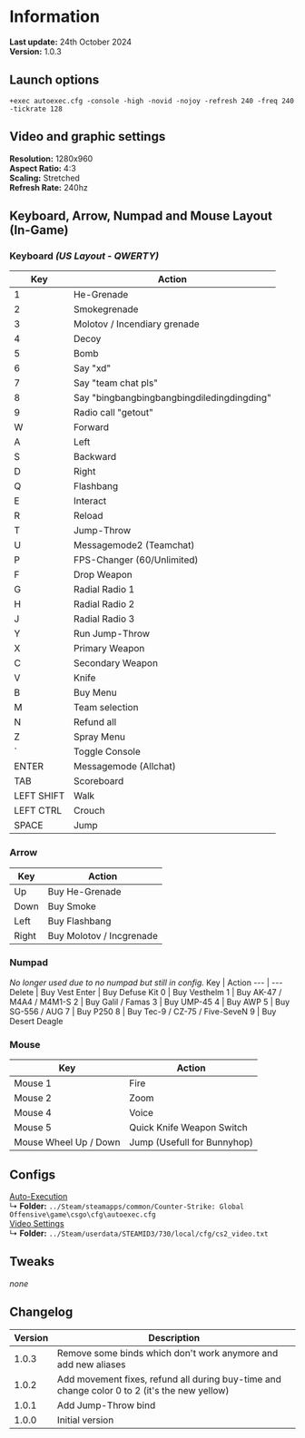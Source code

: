 # Information
**Last update:** 24th October 2024  
**Version:** 1.0.3  

## Launch options
```
+exec autoexec.cfg -console -high -novid -nojoy -refresh 240 -freq 240 -tickrate 128 
``` 

## Video and graphic settings
**Resolution:** 1280x960  
**Aspect Ratio:** 4:3  
**Scaling:** Stretched  
**Refresh Rate:** 240hz  

## Keyboard, Arrow, Numpad and Mouse Layout (In-Game)
### Keyboard *(US Layout - QWERTY)*
Key | Action
--- | ---
1 | He-Grenade
2 | Smokegrenade
3 | Molotov / Incendiary grenade
4 | Decoy
5 | Bomb
6 | Say "xd"
7 | Say "team chat pls"
8 | Say "bingbangbingbangbingdiledingdingding"
9 | Radio call "getout"
W | Forward
A | Left
S | Backward
D | Right
Q | Flashbang
E | Interact
R | Reload
T | Jump-Throw
U | Messagemode2 (Teamchat)
P | FPS-Changer (60/Unlimited)
F | Drop Weapon
G | Radial Radio 1
H | Radial Radio 2
J | Radial Radio 3
Y | Run Jump-Throw
X | Primary Weapon
C | Secondary Weapon
V | Knife
B | Buy Menu
M | Team selection
N | Refund all
Z | Spray Menu
` | Toggle Console
ENTER | Messagemode (Allchat)
TAB | Scoreboard
LEFT SHIFT | Walk
LEFT CTRL | Crouch
SPACE | Jump

### Arrow
Key | Action
--- | ---
Up | Buy He-Grenade
Down | Buy Smoke
Left | Buy Flashbang
Right | Buy Molotov / Incgrenade

### Numpad
*No longer used due to no numpad but still in config.*
Key | Action
--- | ---
Delete | Buy Vest
Enter | Buy Defuse Kit
0 | Buy Vesthelm
1 | Buy AK-47 / M4A4 / M4M1-S
2 | Buy Galil / Famas
3 | Buy UMP-45
4 | Buy AWP
5 | Buy SG-556 / AUG
7 | Buy P250
8 | Buy Tec-9 / CZ-75 / Five-SeveN
9 | Buy Desert Deagle

### Mouse
Key | Action
--- | ---
Mouse 1 | Fire
Mouse 2 | Zoom
Mouse 4 | Voice
Mouse 5 | Quick Knife Weapon Switch
Mouse Wheel Up / Down | Jump (Usefull for Bunnyhop)

## Configs
[Auto-Execution](https://github.com/OnlyOneCookie/Game-Configurations/blob/master/Files/CS2/autoexec.cfg)  
↳ **Folder:** `../Steam/steamapps/common/Counter-Strike: Global Offensive\game\csgo\cfg\autoexec.cfg`  
[Video Settings](https://github.com/OnlyOneCookie/Game-Configurations/blob/master/Files/CS2/cs2_video.txt)   
↳ **Folder:** `../Steam/userdata/STEAMID3/730/local/cfg/cs2_video.txt`  

## Tweaks
*none*

## Changelog
Version | Description
--- | ---
1.0.3 | Remove some binds which don't work anymore and add new aliases
1.0.2 | Add movement fixes, refund all during buy-time and change color 0 to 2 (it's the new yellow)
1.0.1 | Add Jump-Throw bind 
1.0.0 | Initial version

